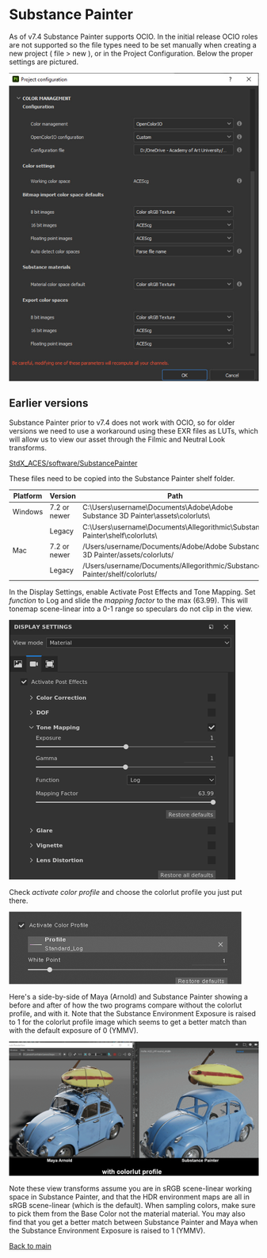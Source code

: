 # Substance Painter

As of v7.4 Substance Painter supports OCIO. In the initial release OCIO roles are not supported so the file types need to be set manually when creating a new project ( file > new ), or in the Project Configuration. Below the proper settings are pictured. 

![img](img/substance-ocio.jpg)

## Earlier versions

Substance Painter prior to v7.4 does not work with OCIO, so for older versions we need to use a workaround using these EXR files as LUTs, which will allow us to view our asset through the  Filmic and Neutral Look transforms.

[StdX_ACES/software/SubstancePainter](https://github.com/sharktacos/OpenColorIO-configs/tree/main/StdX_ACES/software/SubstancePainter)

These files need to be copied into the Substance Painter shelf folder. 

| Platform	| Version	      | Path
|-----------|---------------|---------------------------------------------------------------
| Windows	  | 7.2 or newer	| C:\Users\username\Documents\Adobe\Adobe Substance 3D Painter\assets\colorluts\
|           |  Legacy	      | C:\Users\username\Documents\Allegorithmic\Substance Painter\shelf\colorluts\
| Mac	      | 7.2 or newer	| /Users/username/Documents/Adobe/Adobe Substance 3D Painter/assets/colorluts/
|           | Legacy	      |/Users/username/Documents/Allegorithmic/Substance Painter/shelf/colorluts/


In the Display Settings, enable Activate Post Effects and Tone Mapping. Set *function* to Log and slide the *mapping factor* to the max (63.99). This will tonemap scene-linear into a 0-1 range so speculars do not clip in the view.

![sp1](img/substance_painter_aces_setup_01_tonemapping.png)

Check *activate color profile* and choose the colorlut profile you just put there.

![sp2](img/Substance2.jpg)

Here's a side-by-side of Maya (Arnold) and Substance Painter showing a before and after of how the two programs compare without the colorlut profile, and with it. Note that the Substance Environment Exposure is raised to 1 for the colorlut profile image which seems to get a better match than with the default exposure of 0 (YMMV).


![sp2](img/Substance_profileAB.gif)


Note these view transforms assume you are in sRGB scene-linear working space in Substance Painter, and that the HDR environment maps are all in sRGB scene-linear (which is the default). When sampling colors, make sure to pick them from the Base Color not the material material. You may also find that you get a better match between Substance Painter and Maya when the Substance Environment Exposure is raised to 1 (YMMV).

[Back to main](../StdX_ACES)
